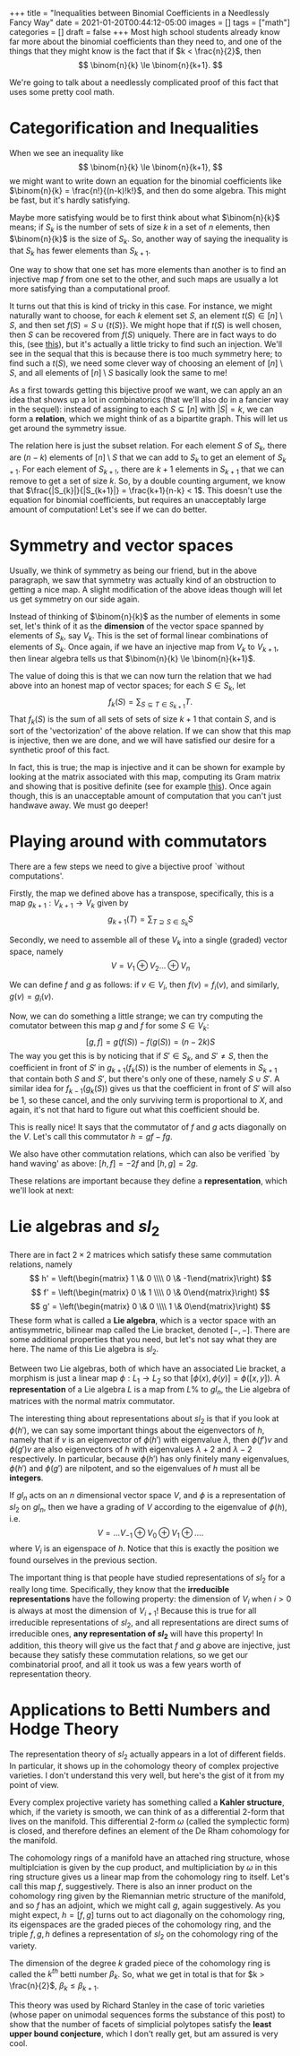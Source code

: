 +++
title = "Inequalities between Binomial Coefficients in a Needlessly Fancy Way"
date = 2021-01-20T00:44:12-05:00
images = []
tags = ["math"]
categories = []
draft = false
+++
Most high school students already know far more about the binomial coefficients than they need to, and one of the things that they might know is the fact that if $k < \frac{n}{2}$, then
$$
    \binom{n}{k} \le \binom{n}{k+1}.
    $$

We're going to talk about a needlessly complicated proof of this fact that uses some pretty cool math.

# Categorification and Inequalities
When we see an inequality like
$$
    \binom{n}{k} \le \binom{n}{k+1},
    $$
we might want to write down an equation for the binomial coefficients like $\binom{n}{k} = \frac{n!}{(n-k)!k!}$, and then do some algebra. This might be fast, but it's hardly satisfying.

Maybe more satisfying would be to first think about what $\binom{n}{k}$ means; if $S_k$ is the number of sets of size $k$ in a set of $n$ elements, then $\binom{n}{k}$ is the size of $S_k$.
So, another way of saying the inequality is that $S_k$ has fewer elements than $S_{k+1}$.

One way to show that one set has more elements than another is to find an injective map $f$ from one set to the other, and such maps are usually a lot more satisfying than a computational proof.

It turns out that this is kind of tricky in this case. For instance, we might naturally want to choose, for each $k$ element set $S$, an element $t(S) \in [n] \setminus S$, and then set $f(S) = S \cup \{t(S)\}$. We might hope that if $t(S)$ is well chosen, then $S$ can be recovered from  $f(S)$ uniquely. There are in fact ways to do this, (see [this](https://math.stackexchange.com/a/2894340/428575)), but it's actually a little tricky to find such an injection. We'll see in the sequal that this is because there is too much symmetry here; to find such a $t(S)$, we need some clever way of choosing an element of $[n] \setminus S$, and all elements of $[n] \setminus S$ basically look the same to me!

As a first towards getting this bijective proof we want, we can apply an an idea that shows up a lot in combinatorics (that we'll also do in a fancier way in the sequel): instead of assigning to each $S \subseteq [n]$ with $|S| = k$, we can form a **relation**, which we might think of as a bipartite graph. This will let us get around the symmetry issue.

The relation here is just the subset relation. For each element $S$ of $S_k$, there are $(n-k)$ elements of $[n] \setminus S$ that we can add to $S_k$ to get an element of $S_{k+1}$. For each element of $S_{k+!}$, there are $k+1$ elements in $S_{k+1}$ that we can remove to get a set of size $k$. So, by a double counting argument, we know that $\frac{|S_{k}|}{|S_{k+1}|} = \frac{k+1}{n-k} < 1$. This doesn't use the equation for binomial coefficients, but requires an unacceptably large amount of computation! Let's see if we can do better.

# Symmetry and vector spaces
Usually, we think of symmetry as being our friend, but in the above paragraph, we saw that symmetry was actually kind of an obstruction to getting a nice map. A slight modification of the above ideas though will let us get symmetry on our side again.

Instead of thinking of $\binom{n}{k}$ as the number of elements in some set, let's think of it as the **dimension** of the vector space spanned by elements of $S_k$, say $V_k$. This is the set of formal linear combinations of elements of $S_k$. Once again, if we have an injective map from $V_k$ to $V_{k+1}$, then linear algebra tells us that $\binom{n}{k} \le \binom{n}{k+1}$.

The value of doing this is that we can now turn the relation that we had above into an honest map of vector spaces; for each $S \in S_k$, let
$$
f_k(S) = \sum_{S \subseteq T \in S_{k+1}}T.
$$
That $f_k(S)$ is the sum of all sets of sets of size $k+1$ that contain $S$, and is sort of the 'vectorization' of the above relation.  If we can show that this map is injective, then we are done, and we will have satisfied our desire for a synthetic proof of this fact.

In fact, this is true; the map is injective and it can be shown for example by looking at the matrix associated with this map, computing its Gram matrix and showing that is positive definite (see for example [this](https://www.jstor.org/stable/2958520?seq=1)). Once again though, this is an unacceptable amount of computation that you can't just handwave away. We must go deeper!

# Playing around with commutators
There are a few steps we need to give a bijective proof `without computations'.

Firstly, the map we defined above has a transpose, specifically, this is a map $g_{k+1} : V_{k+1} \rightarrow V_k$ given by
$$
    g_{k+1}(T) = \sum_{T \supseteq S \in S_k} S
    $$

Secondly, we need to assemble all of these $V_k$ into a single (graded) vector space, namely
$$
V = V_1 \oplus V_2 \dots \oplus V_n
$$

We can define $f$ and $g$ as follows: if $v \in V_i$, then $f(v) = f_i(v)$, and similarly, $g(v) = g_i(v)$.

Now, we can do something a little strange; we can try computing the comutator between this map $g$ and $f$ for some $S \in V_k$:
$$
    [g, f] = g(f(S)) - f(g(S)) = (n-2k)S
    $$
The way you get this is by noticing that if $S' \in S_k$, and $S' \neq S$, then the coefficient in front of $S'$ in $g_{k+1}(f_k(S))$ is the number of elements in $S_{k+1}$ that contain both $S$ and $S'$, but there's only one of these, namely $S \cup S'$. A similar idea for $f_{k-1}(g_k(S))$ gives us that the coefficient in front of $S'$ will also be 1, so these cancel, and the only surviving term is proportional to $X$, and again, it's not that hard to figure out what this coefficient should be.

This is really nice! It says that the commutator of $f$ and $g$ acts diagonally on the $V$. Let's call this commutator $h = gf - fg$.

We also have other commutation relations, which can also be verified `by hand waving' as above: $[h, f] = -2f$ and $[h,g] = 2g$.

These relations are important because they define a **representation**, which we'll look at next:

# Lie algebras and $sl_2$
There are in fact $2 \times 2$ matrices which satisfy these same commutation relations, namely
$$
    h' = \left(\begin{matrix} 1 \& 0 \\\\ 0 \& -1\end{matrix}\right)
$$
$$
    f' = \left(\begin{matrix} 0 \& 1 \\\\ 0 \& 0\end{matrix}\right)
    $$
$$
    g' = \left(\begin{matrix} 0 \& 0 \\\\ 1 \& 0\end{matrix}\right)
    $$
These form what is called a **Lie algebra**, which is a vector space with an antisymmetric, bilinear map called the Lie bracket, denoted $[-,-]$. There are some additional properties that you need, but let's not say what they are here.
The name of this Lie algebra is $sl_2$.

Between two Lie algebras, both of which have an associated Lie bracket, a morphism is just a linear map $\phi : L_1 \rightarrow L_2$ so that $[\phi(x), \phi(y)] = \phi([x,y])$. A **representation** of a Lie algebra $L$ is a map from $L$% to $gl_n$, the Lie algebra of matrices with the normal matrix commutator.

The interesting thing about representations about $sl_2$ is that if you look at $\phi(h')$, we can say some important things about the eigenvectors of $h$, namely that if $v$ is an eigenvector of $\phi(h')$ with eigenvalue $\lambda$, then $\phi(f')v$ and $\phi(g')v$ are also eigenvectors of $h$ with eigenvalues $\lambda+2$ and $\lambda-2$ respectively. In particular, because $\phi(h')$ has only finitely many eigenvalues, $\phi(h')$ and $\phi(g')$ are nilpotent, and so the eigenvalues of $h$ must all be **integers**.

If $gl_n$ acts on an $n$ dimensional vector space $V$, and $\phi$ is a representation of $sl_2$ on $gl_n$, then we have a grading of $V$ according to the eigenvalue of $\phi(h)$, i.e.
$$
V = \dots V_{-1} \oplus V_{0} \oplus V_{1} \oplus \dots.
$$
where $V_i$ is an eigenspace of $h$. Notice that this is exactly the position we found ourselves in the previous section.

The important thing is that people have studied representations of $sl_2$ for a really long time. Specifically, they know that the **irreducible representations** have the following property: the dimension of $V_i$ when $i > 0$ is always at most the dimension of $V_{i+1}$! Because this is true for all irreducible representations of $sl_2$, and all representations are direct sums of irreducible ones, **any representation of $sl_2$** will have this property! In addition, this theory will give us the fact that $f$ and $g$ above are injective, just because they satisfy these commutation relations, so we get our combinatorial proof, and all it took us was a few years worth of representation theory.

# Applications to Betti Numbers and Hodge Theory
The representation theory of $sl_2$ actually appears in a lot of different fields. In particular, it shows up in the cohomology theory of complex projective varieties. I don't understand this very well, but here's the gist of it from my point of view.

Every complex projective variety has something called a **Kahler structure**, which, if the variety is smooth, we can think of as a differential 2-form that lives on the manifold. This differential 2-form $\omega$ (called the symplectic form)  is closed, and therefore defines an element of the De Rham cohomology for the manifold.

The cohomology rings of a manifold have an attached ring structure, whose multiplciation is given by the cup product, and multipliciation by $\omega$ in this ring structure gives us a linear map from the cohomology ring to itself. Let's call this map $f$, suggestively. There is also an inner product on the cohomology ring given by the Riemannian metric structure of the manifold, and so $f$ has an adjoint, which we might call $g$, again suggestively. As you might expect, $h = [f, g]$ turns out to act diagonally on the cohomology ring, its eigenspaces are the graded pieces of the cohomology ring, and the triple $f, g, h$ defines a representation of $sl_2$ on the cohomology ring of the variety.

The dimension of the degree $k$ graded piece of the cohomology ring is called the $k^{th}$ betti number $\beta_k$.  So, what we get in total is that for $k > \frac{n}{2}$, $\beta_k \le \beta_{k+1}$. 

This theory was used by Richard Stanley in the case of toric varieties (whose paper on unimodal sequences forms the substance of this post) to show that the number of facets of simplicial polytopes satisfy the **least upper bound conjecture**, which I don't really get, but am assured is very cool.
